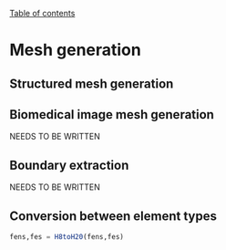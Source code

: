 [Table of contents](https://petrkryslucsd.github.io/FinEtools.jl)

# Mesh generation

## Structured mesh generation

## Biomedical image mesh generation

NEEDS TO BE WRITTEN

## Boundary extraction

NEEDS TO BE WRITTEN

## Conversion  between element types


```julia
fens,fes = H8toH20(fens,fes)
```

